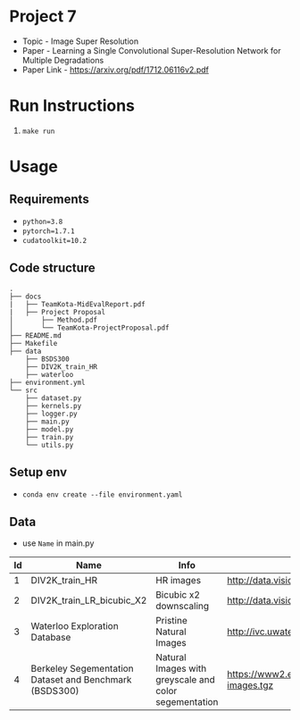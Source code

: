 # Project 7
- Topic - Image Super Resolution
- Paper - Learning a Single Convolutional Super-Resolution Network for
Multiple Degradations
- Paper Link - https://arxiv.org/pdf/1712.06116v2.pdf


# Run Instructions
1. `make run`

# Usage
## Requirements
- `python=3.8`
- `pytorch=1.7.1`
- `cudatoolkit=10.2`

## Code structure
```
.
├── docs
|   ├── TeamKota-MidEvalReport.pdf
|   ├── Project Proposal
│       ├── Method.pdf
│       └── TeamKota-ProjectProposal.pdf
├── README.md
├── Makefile
├── data
    ├── BSDS300
    ├── DIV2K_train_HR
    ├── waterloo
├── environment.yml
└── src
    ├── dataset.py
    ├── kernels.py
    ├── logger.py
    ├── main.py
    ├── model.py
    ├── train.py
    └── utils.py
```
## Setup env
- `conda env create --file environment.yaml`

## Data

- use `Name` in main.py

| Id | Name |Info      | Link |
| --- | --- | ----------- | ----------- |
| 1 | DIV2K_train_HR | HR images  | http://data.vision.ee.ethz.ch/cvl/DIV2K/DIV2K_train_HR.zip       |
| 2 | DIV2K_train_LR_bicubic_X2 | Bicubic x2 downscaling  | http://data.vision.ee.ethz.ch/cvl/DIV2K/DIV2K_train_LR_bicubic_X2.zip       |
| 3 | Waterloo Exploration Database | Pristine Natural Images | http://ivc.uwaterloo.ca/database/WaterlooExploration/exploration_database_and_code.rar |
| 4 | Berkeley Segementation Dataset and Benchmark (BSDS300) | Natural Images with greyscale and color segementation | https://www2.eecs.berkeley.edu/Research/Projects/CS/vision/bsds/BSDS300-images.tgz |